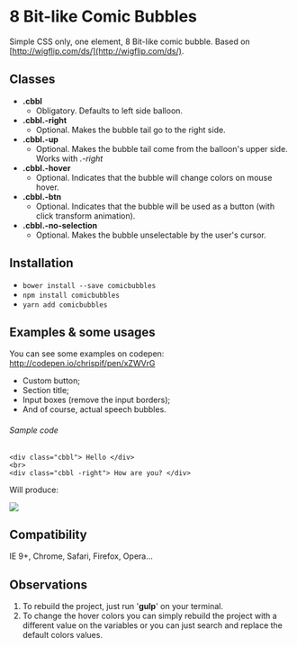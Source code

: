 # 8 Bit-like Comic Bubbles

Simple CSS only, one element, 8 Bit-like comic bubble. Based on [http://wigflip.com/ds/](http://wigflip.com/ds/).

## Classes
* **.cbbl**
	* Obligatory. Defaults to left side balloon.
* **.cbbl.-right**
	* Optional. Makes the bubble tail go to the right side.
* **.cbbl.-up**
	* Optional. Makes the bubble tail come from the balloon's upper side. Works with _.-right_
* **.cbbl.-hover**
	* Optional. Indicates that the bubble will change colors on mouse hover.
* **.cbbl.-btn**
	* Optional. Indicates that the bubble will be used as a button (with click transform animation).
* **.cbbl.-no-selection**
	* Optional. Makes the bubble unselectable by the user's cursor.

## Installation

* `bower install --save comicbubbles`
* `npm install comicbubbles`
* `yarn add comicbubbles`

## Examples & some usages

You can see some examples on codepen: http://codepen.io/chrispif/pen/xZWVrG

* Custom button;
* Section title;
* Input boxes (remove the input borders);
* And of course, actual speech bubbles.

###### Sample code
```` 
<div class="cbbl"> Hello </div>
<br>
<div class="cbbl -right"> How are you? </div>
````
Will produce: 

![](https://raw.githubusercontent.com/kaisermann/comicbubbles/master/comicbubbles.gif)

## Compatibility

IE 9+, Chrome, Safari, Firefox, Opera...

## Observations

1. To rebuild the project, just run '**gulp**' on your terminal.
2. To change the hover colors you can simply rebuild the project with a different value on the variables or you can just search and replace the default colors values.